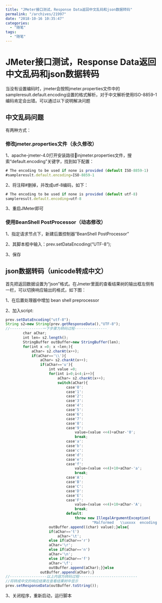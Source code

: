 ```yaml
---
title: "JMeter接口测试，Response Data返回中文乱码和json数据转码"
permalink: "/archives/21997"
date: "2018-10-16 10:35:47"
categories: 
  - "随笔"
tags: 
  - "随笔"
---
```


# JMeter接口测试，Response Data返回中文乱码和json数据转码

当没有设置编码时，jmeter会按照jmeter.properties文件中的sampleresult.default.encoding设置的格式解析，对于中文解析使用ISO-8859-1编码肯定会出错。可以通过以下说明解决问题

## 中文乱码问题

有两种方式：

### 修改jmeter.properties文件（永久修改）

1、apache-jmeter-4.0打开安装路径injmeter.properties文件，搜索“default.encoding”关键字，找到如下配置：

``` js 
# The encoding to be used if none is provided (default ISO-8859-1)
#sampleresult.default.encoding=ISO-8859-1
```

2、将注释#删掉，并改成utf-8编码，如下：

``` js 
# The encoding to be used if none is provided (default utf-8)
sampleresult.default.encoding=utf-8
```

3、重启JMeter即可

### 使用BeanShell PostProcessor（动态修改）

1、指定请求节点下，新建后置控制器”BeanShell PostProcessor”

2、其脚本框中输入：prev.setDataEncoding(“UTF-8”);

3、保存

## json数据转码（unicode转成中文）

首先把返回数据设置为“json”格式。在Jmeter里面的查看结果树的输出框左侧有一栏，可以切换响应输出的格式，如下图：

1、在后置处理器中增加 bean shell preprocessor

2、加入script:

``` js 
prev.setDataEncoding("utf-8");
String s2=new String(prev.getResponseData(),"UTF-8");
//---------------一下步骤为转码过程---------------
        char aChar;
        int len= s2.length();
        StringBuffer outBuffer=new StringBuffer(len);
        for(int x =0; x <len;){
            aChar= s2.charAt(x++);
            if(aChar=='\\'){
                aChar= s2.charAt(x++);
                if(aChar=='u'){
                    int value =0;
                    for(int i=0;i<4;i++){
                        aChar= s2.charAt(x++);
                        switch(aChar){
                            case'0':
                            case'1':
                            case'2':
                            case'3':
                            case'4':
                            case'5':
                            case'6':
                            case'7':
                            case'8':
                            case'9':
                                value=(value <<4)+aChar-'0';
                                break;
                            case'a':
                            case'b':
                            case'c':
                            case'd':
                            case'e':
                            case'f':
                                value=(value <<4)+10+aChar-'a';
                                break;
                            case'A':
                            case'B':
                            case'C':
                            case'D':
                            case'E':
                            case'F':
                                value=(value <<4)+10+aChar-'A';
                                break;
                            default:
                                throw new IllegalArgumentException(
                                        "Malformed   \\uxxxx  encoding.");}}
                    outBuffer.append((char) value);}else{
                    if(aChar=='t')
                        aChar='\t';
                    else if(aChar=='r')
                    aChar='\r';
                    else if(aChar=='n')
                    aChar='\n';
                    else if(aChar=='f')
                    aChar='\f';
                    outBuffer.append(aChar);}}else
                outBuffer.append(aChar);}
//-----------------以上内容为转码过程---------------------------
//将转成中文的响应结果在查看结果树中显示
prev.setResponseData(outBuffer.toString());
```

3、关闭程序，重新启动，运行脚本
